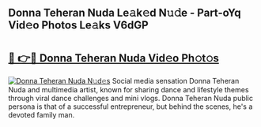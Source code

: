 ## Donna Teheran Nuda Le𝚊k𝚎d N𝚞𝚍e - Part-oYq Vid𝚎o Photos Le𝚊ks V6dGP

# <h2><a href="http://fbdi8bx.evod.top/?m=Donna+Teheran+Nuda">🔗 👉🔴 Donna Teheran Nuda Vid𝚎o Ph𝚘t𝚘s</a></h2>

[![Donna Teheran Nuda N𝚞d𝚎s](https://i.imgur.com/8V9OHl7.gif)](http://fbdi8bx.evod.top/?m=Donna+Teheran+Nuda)
Social media sensation Donna Teheran Nuda and multimedia artist, known for sharing dance and lifestyle themes through viral dance challenges and mini vlogs. Donna Teheran Nuda public persona is that of a successful entrepreneur, but behind the scenes, he's a devoted family man. 
